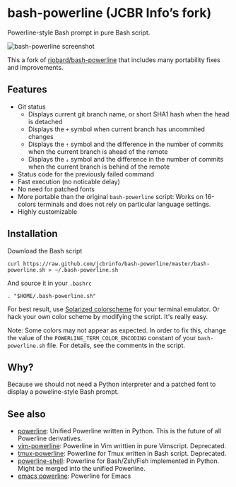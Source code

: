 # bash-powerline (JCBR Info’s fork)

Powerline-style Bash prompt in pure Bash script.

![bash-powerline screenshot](https://raw.github.com/jcbrinfo/bash-powerline/master/screenshots/solarized-light.png)

This a fork of [riobard/bash-powerline](https://github.com/riobard/bash-powerline)
that includes many portability fixes and improvements.

## Features

* Git status
	* Displays current git branch name, or short SHA1 hash when the head is
	  detached
	* Displays the `+` symbol when current branch has uncommited changes
	* Displays the `⇡` symbol and the difference in the number of commits when
	  the current branch is ahead of the remote
	* Displays the `⇣` symbol and the difference in the number of commits when
	  the current branch is behind of the remote
* Status code for the previously failed command
* Fast execution (no noticable delay)
* No need for patched fonts
* More portable than the original `bash-powerline` script: Works on 16-colors
  terminals and does not rely on particular language settings.
* Highly customizable


## Installation

Download the Bash script

    curl https://raw.github.com/jcbrinfo/bash-powerline/master/bash-powerline.sh > ~/.bash-powerline.sh

And source it in your `.bashrc`

    . "$HOME/.bash-powerline.sh"

For best result, use [Solarized
colorscheme](https://github.com/altercation/solarized) for your terminal
emulator. Or hack your own color scheme by modifying the script. It's really
easy.

Note: Some colors may not appear as expected. In order to fix this, change the
value of the `POWERLINE_TERM_COLOR_ENCODING` constant of your
`bash-powerline.sh` file. For details, see the comments in the script.


## Why?

Because we should not need a Python interpreter and a patched font to display
a poweline-style Bash prompt.


## See also
* [powerline](https://github.com/Lokaltog/powerline): Unified Powerline
  written in Python. This is the future of all Powerline derivatives. 
* [vim-powerline](https://github.com/Lokaltog/vim-powerline): Powerline in Vim
  writtien in pure Vimscript. Deprecated.
* [tmux-powerline](https://github.com/erikw/tmux-powerline): Powerline for Tmux
  written in Bash script. Deprecated.
* [powerline-shell](https://github.com/milkbikis/powerline-shell): Powerline for
  Bash/Zsh/Fish implemented in Python. Might be merged into the unified
  Powerline. 
* [emacs powerline](https://github.com/milkypostman/powerline): Powerline for
  Emacs
